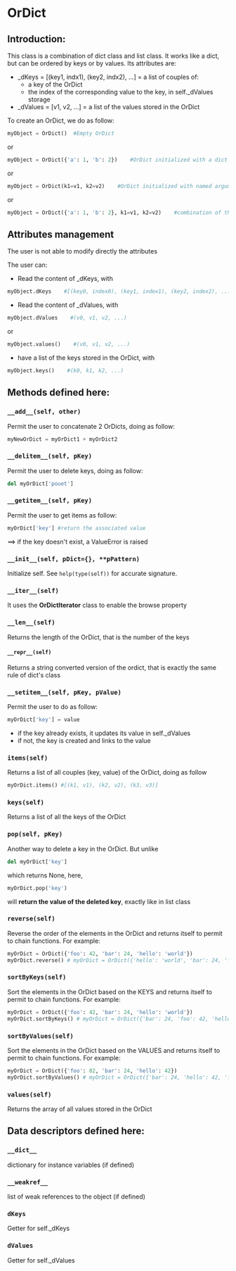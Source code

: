 # OrDict

## Introduction:
This class is a combination of dict class and list class.
It works like a dict, but can be ordered by keys or by values.
Its attributes are:
 
 - _dKeys = [(key1, indx1), (key2, indx2), ...] = a list of couples of:
   - a key of the OrDict
   - the index of the corresponding value to the key, in self._dValues storage
 - _dValues = [v1, v2, ...] = a list of the values stored in the OrDict
 
To create an OrDict, we do as follow:
``` python
myObject = OrDict()  #Empty OrDict
```
or
``` python
myObject = OrDict({'a': 1, 'b': 2})    #OrDict initialized with a dict
```
or
``` python
myObject = OrDict(k1=v1, k2=v2)    #OrDict initialized with named arguments
```
or
``` python
myObject = OrDict({'a': 1, 'b': 2}, k1=v1, k2=v2)    #combination of the 2 previous ways
```

## Attributes management
The user is not able to modify directly the attributes

The user can:
- Read the content of _dKeys, with
``` python
myObject.dKeys    #[(key0, index0), (key1, index1), (key2, index2), ...]
```
- Read the content of _dValues, with
``` python
myObject.dValues    #(v0, v1, v2, ...)
```
or
``` python
myObject.values()    #(v0, v1, v2, ...)
```
- have a list of the keys stored in the OrDict, with
``` python
myObject.keys()    #(k0, k1, k2, ...)
```


## Methods defined here:

### `__add__(self, other)`
 Permit the user to concatenate 2 OrDicts, doing as follow:
 ``` python
 myNewOrDict = myOrDict1 + myOrDict2
 ```
### `__delitem__(self, pKey)`
 Permit the user to delete keys, doing as follow:
 ``` python
 del myOrDict['pouet']
 ```
  
### `__getitem__(self, pKey)`
 Permit the user to get items as follow:
 ``` python
 myOrDict['key'] #return the associated value
 ```
 ==> if the key doesn't exist, a ValueError is raised
   
### `__init__(self, pDict={}, **pPattern)`
 Initialize self.  See `help(type(self))` for accurate signature.
 
### `__iter__(self)`
 It uses the **OrDictIterator** class to enable the browse property
  
### `__len__(self)`
 Returns the length of the OrDict, that is the number of the keys
  
#### `__repr__(self)`
 Returns a string converted version of the ordict, that is exactly the same rule of dict's class
 
### `__setitem__(self, pKey, pValue)`
 Permit the user to do as follow:
 ``` python
 myOrDict['key'] = value
 ```
- if the key already exists, it updates its value in self._dValues
- if not, the key is created and links to the value

### `items(self)`
 Returns a list of all couples (key, value) of the OrDict, doing as follow
 ``` python
 myOrDict.items() #[(k1, v1), (k2, v2), (k3, v3)]
 ```
   
### `keys(self)`
Returns a list of all the keys of the OrDict
  
### `pop(self, pKey)`
 Another way to delete a key in the OrDict.
 But unlike
 ``` python
 del myOrDict['key']
 ```
 which returns None,
 here,
 ``` python
 myOrDict.pop('key')
 ```
 will **return the value of the deleted key**, exactly like in list class
   
### `reverse(self)`
 Reverse the order of the elements in the OrDict and returns itself to permit to chain functions.
 For example:
 ``` python
 myOrDict = OrDict({'foo': 42, 'bar': 24, 'hello': 'world'})
 myOrDict.reverse() # myOrDict = OrDict({'hello': 'world', 'bar': 24, 'foo': 42})
 ``` 
### `sortByKeys(self)`
 Sort the elements in the OrDict based on the KEYS and returns itself to permit to chain functions.
 For example:
 ``` python
 myOrDict = OrDict({'foo': 42, 'bar': 24, 'hello': 'world'})
 myOrDict.sortByKeys() # myOrDict = OrDict({'bar': 24, 'foo': 42, 'hello': 'world'})
 ```
   
### `sortByValues(self)`
 Sort the elements in the OrDict based on the VALUES and returns itself to permit to chain functions.
 For example:
 ``` python
 myOrDict = OrDict({'foo': 82, 'bar': 24, 'hello': 42})
 myOrDict.sortByValues() # myOrDict = OrDict({'bar': 24, 'hello': 42, 'foo': 84})
 ```
  
### `values(self)`
 Returns the array of all values stored in the OrDict
 
## Data descriptors defined here:
### `__dict__`
 dictionary for instance variables (if defined)
 
### `__weakref__`
 list of weak references to the object (if defined)

### `dKeys`
 Getter for self._dKeys
   
### `dValues`
 Getter for self._dValues
 
 
